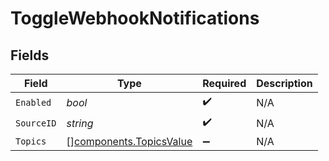 # ToggleWebhookNotifications


## Fields

| Field                                                              | Type                                                               | Required                                                           | Description                                                        |
| ------------------------------------------------------------------ | ------------------------------------------------------------------ | ------------------------------------------------------------------ | ------------------------------------------------------------------ |
| `Enabled`                                                          | *bool*                                                             | :heavy_check_mark:                                                 | N/A                                                                |
| `SourceID`                                                         | *string*                                                           | :heavy_check_mark:                                                 | N/A                                                                |
| `Topics`                                                           | [][components.TopicsValue](../../models/components/topicsvalue.md) | :heavy_minus_sign:                                                 | N/A                                                                |
